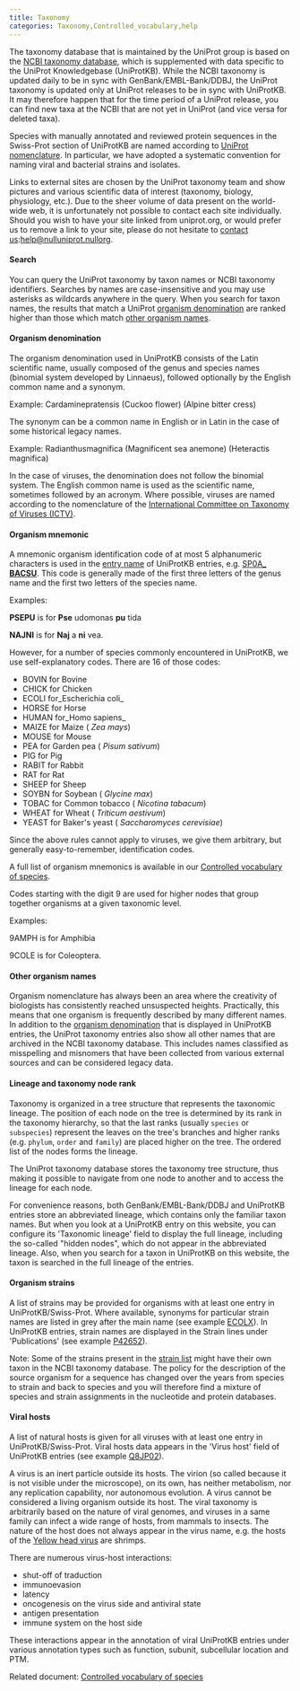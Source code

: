 ```yaml
---
title: Taxonomy
categories: Taxonomy,Controlled_vocabulary,help
---
```


The taxonomy database that is maintained by the UniProt group is based on the [NCBI taxonomy database](https://www.ncbi.nlm.nih.gov/taxonomy), which is supplemented with data specific to the UniProt Knowledgebase (UniProtKB). While the NCBI taxonomy is updated daily to be in sync with GenBank/EMBL-Bank/DDBJ, the UniProt taxonomy is updated only at UniProt releases to be in sync with UniProtKB. It may therefore happen that for the time period of a UniProt release, you can find new taxa at the NCBI that are not yet in UniProt (and vice versa for deleted taxa).

Species with manually annotated and reviewed protein sequences in the Swiss-Prot section of UniProtKB are named according to [UniProt nomenclature](http://www.uniprot.org/help/taxonomy#organism%2Ddenomination). In particular, we have adopted a systematic convention for naming viral and bacterial strains and isolates.

Links to external sites are chosen by the UniProt taxonomy team and show pictures and various scientific data of interest (taxonomy, biology, physiology, etc.). Due to the sheer volume of data present on the world-wide web, it is unfortunately not possible to contact each site individually. Should you wish to have your site linked from uniprot.org, or would prefer us to remove a link to your site, please do not hesitate to [contact us](http://www.uniprot.org/mailto):help@nulluniprot.nullorg.

#### Search

You can query the UniProt taxonomy by taxon names or NCBI taxonomy identifiers. Searches by names are case-insensitive and you may use asterisks as wildcards anywhere in the query. When you search for taxon names, the results that match a UniProt [organism denomination](http://www.uniprot.org/help/taxonomy#organism%2Ddenomination) are ranked higher than those which match [other organism names](http://www.uniprot.org/help/taxonomy#other%2Dnames).

#### Organism denomination

The organism denomination used in UniProtKB consists of the Latin scientific name, usually composed of the genus and species names (binomial system developed by Linnaeus), followed optionally by the English common name and a synonym.

Example: Cardaminepratensis (Cuckoo flower) (Alpine bitter cress)

The synonym can be a common name in English or in Latin in the case of some historical legacy names.

Example: Radianthusmagnifica (Magnificent sea anemone) (Heteractis magnifica)

In the case of viruses, the denomination does not follow the binomial system. The English common name is used as the scientific name, sometimes followed by an acronym. Where possible, viruses are named according to the nomenclature of the [International Committee on Taxonomy of Viruses (ICTV)](https://talk.ictvonline.org/).

#### Organism mnemonic

A mnemonic organism identification code of at most 5 alphanumeric characters is used in the [entry name](http://www.uniprot.org/manual/entry%5Fname) of UniProtKB entries, e.g. [SP0A\_ **BACSU**](http://www.uniprot.org/uniprot/P06534). This code is generally made of the first three letters of the genus name and the first two letters of the species name.

Examples:

**PSEPU** is for **Pse** udomonas **pu** tida

**NAJNI** is for **Naj** a **ni** vea.

However, for a number of species commonly encountered in UniProtKB, we use self-explanatory codes. There are 16 of those codes:

- BOVIN for Bovine
- CHICK for Chicken
- ECOLI for_Escherichia coli_
- HORSE for Horse
- HUMAN for_Homo sapiens_
- MAIZE for Maize ( _Zea mays_)
- MOUSE for Mouse
- PEA for Garden pea ( _Pisum sativum_)
- PIG for Pig
- RABIT for Rabbit
- RAT for Rat
- SHEEP for Sheep
- SOYBN for Soybean ( _Glycine max_)
- TOBAC for Common tobacco ( _Nicotina tabacum_)
- WHEAT for Wheat ( _Triticum aestivum_)
- YEAST for Baker's yeast ( _Saccharomyces cerevisiae_)

Since the above rules cannot apply to viruses, we give them arbitrary, but generally easy-to-remember, identification codes.

A full list of organism mnemonics is available in our [Controlled vocabulary of species](http://www.uniprot.org/docs/speclist).

Codes starting with the digit 9 are used for higher nodes that group together organisms at a given taxonomic level.

Examples:

9AMPH is for Amphibia

9COLE is for Coleoptera.

#### Other organism names

Organism nomenclature has always been an area where the creativity of biologists has consistently reached unsuspected heights. Practically, this means that one organism is frequently described by many different names. In addition to the [organism denomination](http://www.uniprot.org/help/taxonomy#organism%2Ddenomination) that is displayed in UniProtKB entries, the UniProt taxonomy entries also show all other names that are archived in the NCBI taxonomy database. This includes names classified as misspelling and misnomers that have been collected from various external sources and can be considered legacy data.

#### Lineage and taxonomy node rank

Taxonomy is organized in a tree structure that represents the taxonomic lineage. The position of each node on the tree is determined by its rank in the taxonomy hierarchy, so that the last ranks (usually `species` or `subspecies`) represent the leaves on the tree's branches and higher ranks (e.g. `phylum`, `order` and `family`) are placed higher on the tree. The ordered list of the nodes forms the lineage.

The UniProt taxonomy database stores the taxonomy tree structure, thus making it possible to navigate from one node to another and to access the lineage for each node.

For convenience reasons, both GenBank/EMBL-Bank/DDBJ and UniProtKB entries store an abbreviated lineage, which contains only the familiar taxon names. But when you look at a UniProtKB entry on this website, you can configure its 'Taxonomic lineage' field to display the full lineage, including the so-called "hidden nodes", which do not appear in the abbreviated lineage. Also, when you search for a taxon in UniProtKB on this website, the taxon is searched in the full lineage of the entries.

#### Organism strains

A list of strains may be provided for organisms with at least one entry in UniProtKB/Swiss-Prot. Where available, synonyms for particular strain names are listed in grey after the main name (see example [ECOLX](http://www.uniprot.org/taxonomy/562)). In UniProtKB entries, strain names are displayed in the Strain lines under 'Publications' (see example [P42652](http://www.uniprot.org/uniprot/P42652#publications)).

Note: Some of the strains present in the [strain list](http://www.uniprot.org/docs/strains) might have their own taxon in the NCBI taxonomy database. The policy for the description of the source organism for a sequence has changed over the years from species to strain and back to species and you will therefore find a mixture of species and strain assignments in the nucleotide and protein databases.

#### Viral hosts

A list of natural hosts is given for all viruses with at least one entry in UniProtKB/Swiss-Prot. Viral hosts data appears in the 'Virus host' field of UniProtKB entries (see example [Q8JP02](http://www.uniprot.org/uniprot/Q8JP02)).

A virus is an inert particle outside its hosts. The virion (so called because it is not visible under the microscope), on its own, has neither metabolism, nor any replication capability, nor autonomous evolution. A virus cannot be considered a living organism outside its host. The viral taxonomy is arbitrarily based on the nature of viral genomes, and viruses in a same family can infect a wide range of hosts, from mammals to insects. The nature of the host does not always appear in the virus name, e.g. the hosts of the [Yellow head virus](http://www.uniprot.org/taxonomy/96029) are shrimps.

There are numerous virus-host interactions:

- shut-off of traduction
- immunoevasion
- latency
- oncogenesis on the virus side and antiviral state
- antigen presentation
- immune system on the host side

These interactions appear in the annotation of viral UniProtKB entries under various annotation types such as function, subunit, subcellular location and PTM.

Related document: [Controlled vocabulary of species](http://www.uniprot.org/docs/speclist)